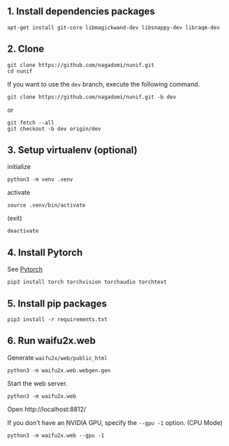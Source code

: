 ## 1. Install dependencies packages

```
apt-get install git-core libmagickwand-dev libsnappy-dev libraqm-dev
```

## 2. Clone

```
git clone https://github.com/nagadomi/nunif.git
cd nunif
```

If you want to use the `dev` branch, execute the following command.
```
git clone https://github.com/nagadomi/nunif.git -b dev
```
or
```
git fetch --all
git checkout -b dev origin/dev
```

## 3. Setup virtualenv (optional)

initialize
```
python3 -m venv .venv
```

activate
```
source .venv/bin/activate
```

(exit)
```
deactivate
```

## 4. Install Pytorch

See [Pytorch](https://pytorch.org/get-started/locally/)

```
pip3 install torch torchvision torchaudio torchtext
```

## 5. Install pip packages

```
pip3 install -r requirements.txt
```

## 6. Run waifu2x.web

Generate `waifu2x/web/public_html`
```
python3 -m waifu2x.web.webgen.gen
```

Start the web server.
```
python3 -m waifu2x.web
```
Open http://localhost:8812/

If you don't have an NVIDIA GPU, specify the `--gpu -1` option. (CPU Mode)
```
python3 -m waifu2x.web --gpu -1
```
